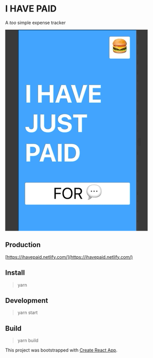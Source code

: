 # I HAVE PAID

A *too* simple expense tracker

![screenshot](doc/images/screenshot.gif)

## Production
[https://ihavepaid.netlify.com/](https://ihavepaid.netlify.com/)

## Install

> yarn

## Development

> yarn start

## Build

> yarn build

This project was bootstrapped with [Create React App](https://github.com/facebook/create-react-app).

